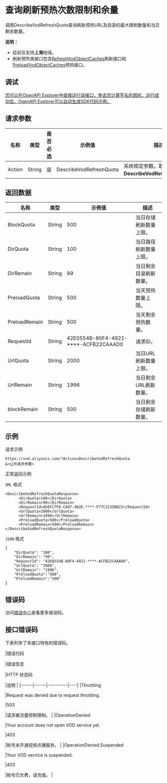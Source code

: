 # 查询刷新预热次数限制和余量

调用DescribeVodRefreshQuota查询刷新预热URL及目录的最大限制数量和当日剩余数量。

**说明：**

-   目前仅支持**上海**地域。
-   刷新预热类接口包含[RefreshVodObjectCaches](~~69215~~)刷新接口和[PreloadVodObjectCaches](~~69211~~)预热接口。

## 调试

[您可以在OpenAPI Explorer中直接运行该接口，免去您计算签名的困扰。运行成功后，OpenAPI Explorer可以自动生成SDK代码示例。](https://api.aliyun.com/#product=vod&api=DescribeVodRefreshQuota&type=RPC&version=2017-03-21)

## 请求参数

|名称|类型|是否必选|示例值|描述|
|--|--|----|---|--|
|Action|String|是|DescribeVodRefreshQuota|系统规定参数。取值：**DescribeVodRefreshQuota**。 |

## 返回数据

|名称|类型|示例值|描述|
|--|--|---|--|
|BlockQuota|String|500|当日存储刷新数量上限。 |
|DirQuota|String|100|当日路径刷新数量上限。 |
|DirRemain|String|99|当日剩余目录刷新数量。 |
|PreloadQuota|String|500|当天预热数量上限。 |
|PreloadRemain|String|500|当天剩余预热数量。 |
|RequestId|String|42E0554B-80F4-4921-\*\*\*\*-ACFB22CAAAD0|请求ID。 |
|UrlQuota|String|2000|当日URL刷新数量上限。 |
|UrlRemain|String|1996|当日剩余URL刷新数量。 |
|blockRemain|String|500|当日剩余存储刷新数量。 |

## 示例

请求示例

```
https://vod.aliyuncs.com/?Action=DescribeVodRefreshQuota
&<公共请求参数>
```

正常返回示例

`XML` 格式

```
<DescribeVodRefreshQuotaResponse>
      <DirQuota>100</DirQuota>
      <DirRemain>99</DirRemain>
      <RequestId>A56FC7F8-CA97-482E-****-F77C2135BD22</RequestId>
      <UrlQuota>2000</UrlQuota>
      <UrlRemain>1996</UrlRemain>
      <PreloadQuota>500</PreloadQuota>
      <PreloadRemain>500</PreloadRemain>
</DescribeVodRefreshQuotaResponse>
```

`JSON` 格式

```
{
    "DirQuota": "100",
    "DirRemain": "99",
    "RequestId": "42E0554B-80F4-4921-****-ACFB22CAAAD0",
    "UrlQuota": "2000",
    "UrlRemain": "1996",
    "PreloadQuota":"500",
    "PreloadRemain":"500"
}
```

## 错误码

访问[错误中心](https://error-center.aliyun.com/status/product/vod)查看更多错误码。

## 接口错误码

下表列举了本接口特有的错误码。

|错误代码

|错误信息

|HTTP 状态码

|说明 |
|------|------|----------|----|
|Throttling

|Request was denied due to request throttling.

|503

|请求被流量控制限制。 |
|OperationDenied

|Your account does not open VOD service yet.

|403

|账号未开通视频点播服务。 |
|OperationDenied.Suspended

|Your VOD service is suspended.

|403

|账号已欠费，请充值。 |

